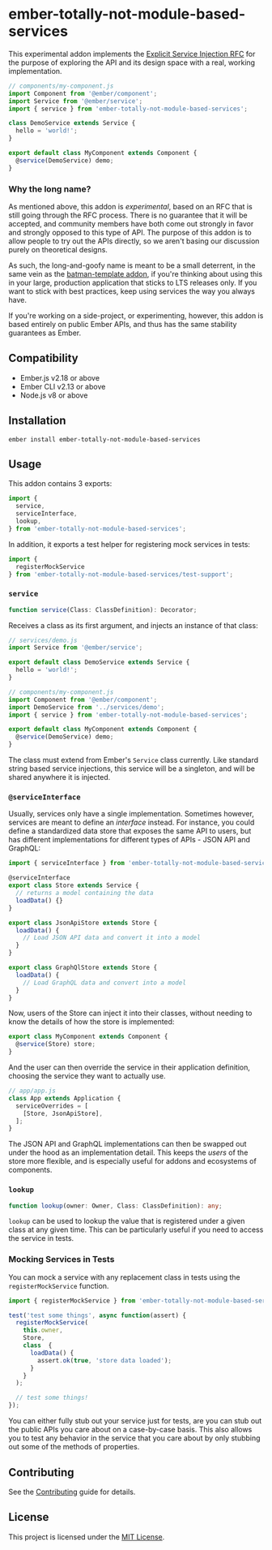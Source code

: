 # ember-totally-not-module-based-services

This experimental addon implements the [Explicit Service Injection
RFC](https://github.com/emberjs/rfcs/pull/502) for the purpose of exploring the
API and its design space with a real, working implementation.

```js
// components/my-component.js
import Component from '@ember/component';
import Service from '@ember/service';
import { service } from 'ember-totally-not-module-based-services';

class DemoService extends Service {
  hello = 'world!';
}

export default class MyComponent extends Component {
  @service(DemoService) demo;
}
```

### Why the long name?

As mentioned above, this addon is _experimental_, based on an RFC that is still
going through the RFC process. There is no guarantee that it will be accepted,
and community members have both come out strongly in favor and strongly opposed
to this type of API. The purpose of this addon is to allow people to try out the
APIs directly, so we aren't basing our discussion purely on theoretical designs.

As such, the long-and-goofy name is meant to be a small deterrent, in the same
vein as the [batman-template addon](https://github.com/rwjblue/ember-holy-futuristic-template-namespacing-batman),
if you're thinking about using this in your large, production application that
sticks to LTS releases only. If you want to stick with best practices, keep
using services the way you always have.

If you're working on a side-project, or experimenting, however, this addon is
based entirely on public Ember APIs, and thus has the same stability guarantees
as Ember.

## Compatibility

- Ember.js v2.18 or above
- Ember CLI v2.13 or above
- Node.js v8 or above

## Installation

```
ember install ember-totally-not-module-based-services
```

## Usage

This addon contains 3 exports:

```js
import {
  service,
  serviceInterface,
  lookup,
} from 'ember-totally-not-module-based-services';
```

In addition, it exports a test helper for registering mock services in tests:

```js
import {
  registerMockService
} from 'ember-totally-not-module-based-services/test-support';
```

### `service`

```ts
function service(Class: ClassDefinition): Decorator;
```

Receives a class as its first argument, and injects an instance of that class:

```js
// services/demo.js
import Service from '@ember/service';

export default class DemoService extends Service {
  hello = 'world!';
}
```

```js
// components/my-component.js
import Component from '@ember/component';
import DemoService from '../services/demo';
import { service } from 'ember-totally-not-module-based-services';

export default class MyComponent extends Component {
  @service(DemoService) demo;
}
```

The class must extend from Ember's `Service` class currently. Like standard
string based service injections, this service will be a singleton, and will be
shared anywhere it is injected.

### `@serviceInterface`

Usually, services only have a single implementation. Sometimes however, services
are meant to define an _interface_ instead. For instance, you could define a
standardized data store that exposes the same API to users, but has different
implementations for different types of APIs - JSON API and GraphQL:

```js
import { serviceInterface } from 'ember-totally-not-module-based-services';

@serviceInterface
export class Store extends Service {
  // returns a model containing the data
  loadData() {}
}

export class JsonApiStore extends Store {
  loadData() {
    // Load JSON API data and convert it into a model
  }
}

export class GraphQlStore extends Store {
  loadData() {
    // Load GraphQL data and convert into a model
  }
}
```

Now, users of the Store can inject it into their classes, without needing to
know the details of how the store is implemented:

```js
export class MyComponent extends Component {
  @service(Store) store;
}
```

And the user can then override the service in their application definition,
choosing the service they want to actually use.

```js
// app/app.js
class App extends Application {
  serviceOverrides = [
    [Store, JsonApiStore],
  ];
}
```

The JSON API and GraphQL implementations can then be swapped out under the hood
as an implementation detail. This keeps the _users_ of the store more flexible,
and is especially useful for addons and ecosystems of components.

### `lookup`

```ts
function lookup(owner: Owner, Class: ClassDefinition): any;
```

`lookup` can be used to lookup the value that is registered under a given class
at any given time. This can be particularly useful if you need to access the
service in tests.

### Mocking Services in Tests

You can mock a service with any replacement class in tests using the
`registerMockService` function.

```js
import { registerMockService } from 'ember-totally-not-module-based-services/test-support';

test('test some things', async function(assert) {
  registerMockService(
    this.owner,
    Store,
    class  {
      loadData() {
        assert.ok(true, 'store data loaded');
      }
    }
  );

  // test some things!
});
```

You can either fully stub out your service just for tests, are you can stub out
the public APIs you care about on a case-by-case basis. This also allows you to
test any behavior in the service that you care about by only stubbing out some
of the methods of properties.

## Contributing

See the [Contributing](CONTRIBUTING.md) guide for details.

## License

This project is licensed under the [MIT License](LICENSE.md).
